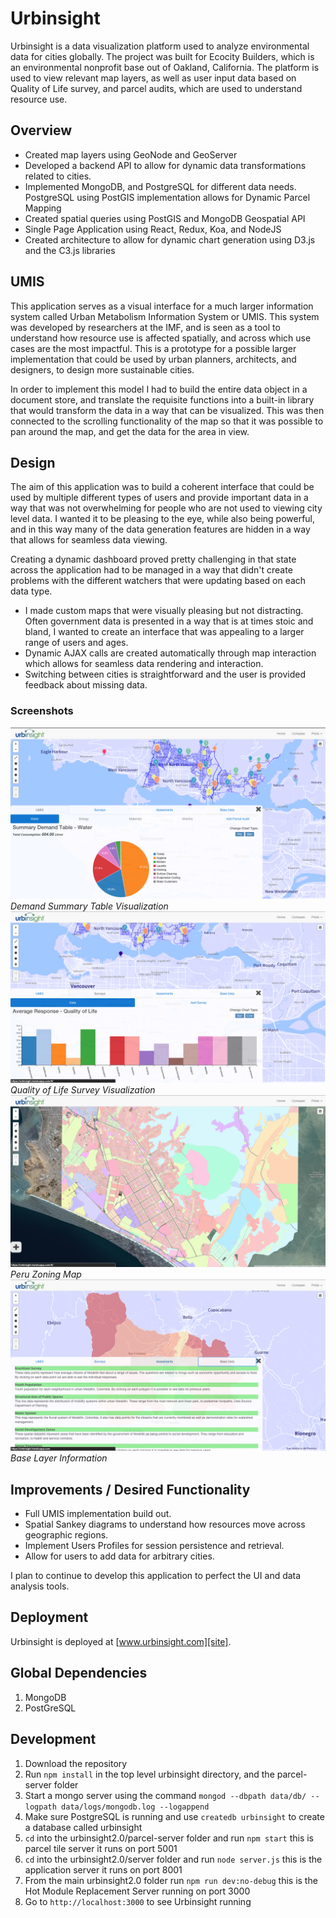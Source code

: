 # Urbinsight

Urbinsight is a data visualization platform used to analyze environmental data for cities globally. The project was built for Ecocity Builders, which is an environmental nonprofit base out of Oakland, California. The platform is used to view relevant map layers, as well as user input data based on Quality of Life survey, and parcel audits, which are used to understand resource use.

## Overview

* Created map layers using GeoNode and GeoServer
* Developed a backend API to allow for dynamic data transformations related to cities.
* Implemented MongoDB, and PostgreSQL for different data needs. PostgreSQL using PostGIS implementation allows for Dynamic Parcel Mapping
* Created spatial queries using PostGIS and MongoDB Geospatial API
* Single Page Application using React, Redux, Koa, and NodeJS
* Created architecture to allow for dynamic chart generation using D3.js and the C3.js libraries

## UMIS

This application serves as a visual interface for a much larger information system called Urban Metabolism Information System or UMIS. This system was developed by researchers at the IMF, and is seen as a tool to understand how resource use is affected spatially, and across which use cases are the most impactful. This is a prototype for a possible larger implementation that could be used by urban planners, architects, and designers, to design more sustainable cities.

In order to implement this model I had to build the entire data object in a document store, and translate the requisite functions into a built-in library that would transform the data in a way that can be visualized. This was then connected to the scrolling functionality of the map so that it was possible to pan around the map, and get the data for the area in view.

## Design

The aim of this application was to build a coherent interface that could be used by multiple different types of users and provide important data in a way that was not overwhelming for people who are not used to viewing city level data. I wanted it to be pleasing to the eye, while also being powerful, and in this way many of the data generation features are hidden in a way that allows for seamless data viewing.

Creating a dynamic dashboard proved pretty challenging in that state across the application had to be managed in a way that didn't create problems with the different watchers that were updating based on each data type.

* I made custom maps that were visually pleasing but not distracting. Often government data is presented in a way that is at times stoic and bland, I wanted to create an interface that was appealing to a larger range of users and ages.
* Dynamic AJAX calls are created automatically through map interaction which allows for seamless data rendering and interaction.
* Switching between cities is straightforward and the user is provided feedback about missing data.

### Screenshots
![Demand Summary Visualization](etc/umis_demand_summary.png "UMIS Demand Summary Table Visualization")
*Demand Summary Table Visualization*
![Quality of Life Survey Visualization](etc/qol_survey.png "Quality of Life Survey Visualization")
*Quality of Life Survey Visualization*
![Peru Zoning Map](etc/peru_zoning.png "Peru Zoning Map")
*Peru Zoning Map*
![Base Layer Information](etc/base_layer_info.png "Base Layer Information")
*Base Layer Information*

## Improvements / Desired Functionality
* Full UMIS implementation build out.
* Spatial Sankey diagrams to understand how resources move across geographic regions.
* Implement Users Profiles for session persistence and retrieval.
* Allow for users to add data for arbitrary cities.

I plan to continue to develop this application to perfect the UI and data analysis tools.

## Deployment

Urbinsight is deployed at [www.urbinsight.com][site].

[site]: http://www.urbinsight.com

## Global Dependencies
1. MongoDB
2. PostGreSQL


## Development
1. Download the repository
2. Run `npm install` in the top level urbinsight directory, and the parcel-server folder 
3. Start a mongo server using the command `mongod --dbpath data/db/ --logpath data/logs/mongodb.log --logappend`
4. Make sure PostgreSQL is running and use `createdb urbinsight` to create a database called urbinsight
5. `cd` into the urbinsight2.0/parcel-server folder and run `npm start` this is parcel tile server it runs on port 5001
6. `cd` into the urbinsight2.0/server folder and run `node server.js` this is the application server it runs on port 8001
7. From the main urbinsight2.0 folder run `npm run dev:no-debug` this is the Hot Module Replacement Server running on port 3000
8. Go to `http://localhost:3000` to see Urbinsight running

